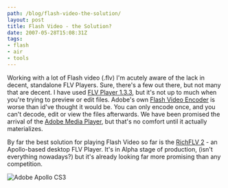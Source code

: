 ```yaml
---
path: /blog/flash-video-the-solution/
layout: post
title: Flash Video - the Solution?
date: 2007-05-28T15:08:31Z
tags:
- flash
- air
- tools
---
```


Working with a lot of Flash video (.flv) I'm acutely aware of the lack in decent, standalone FLV Players. Sure, there's a few out there, but not many that are decent. I have used [FLV Player 1.3.3](http://www.softpedia.com/progScreenshots/FLV-Player-Screenshot-27852.html "Open this link in a new window."), but it's not up to much when you're trying to preview or edit files. Adobe's own [Flash Video Encoder](http://www.adobe.com/products/flash/flashpro/productinfo/encoder/ "Open this link in a new window.") is worse than id've thought it would be. You can only encode once, and you can't decode, edit or view the files afterwards. We have been promised the arrival of the [Adobe Media Player](http://labs.adobe.com/wiki/index.php/Media_Player "Open this link in a new window."), but that's no comfort until it actually materializes.

By far the best solution for playing Flash Video so far is the [RichFLV 2](http://www.richapps.de/?p=48 "Open this link in a new window.") \- an Apollo-based desktop FLV Player. It's in Alpha stage of production, (isn't everything nowadays?) but it's already looking far more promising than any competition.

![Adobe Apollo CS3](/content/images/2007/05/adobe-apollo.png)